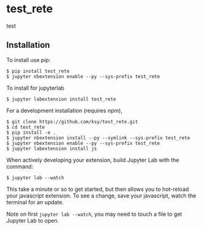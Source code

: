 test_rete
===============================

test

Installation
------------

To install use pip:

    $ pip install test_rete
    $ jupyter nbextension enable --py --sys-prefix test_rete

To install for jupyterlab

    $ jupyter labextension install test_rete

For a development installation (requires npm),

    $ git clone https://github.com/ksy/test_rete.git
    $ cd test_rete
    $ pip install -e .
    $ jupyter nbextension install --py --symlink --sys-prefix test_rete
    $ jupyter nbextension enable --py --sys-prefix test_rete
    $ jupyter labextension install js

When actively developing your extension, build Jupyter Lab with the command:

    $ jupyter lab --watch

This take a minute or so to get started, but then allows you to hot-reload your javascript extension.
To see a change, save your javascript, watch the terminal for an update.

Note on first `jupyter lab --watch`, you may need to touch a file to get Jupyter Lab to open.

